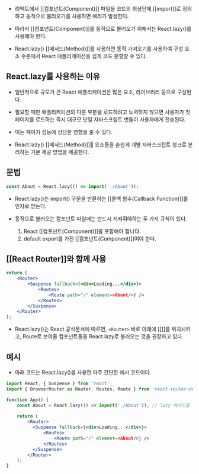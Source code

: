- 리엑트에서 [[컴포넌트(Component)]] 파일을 코드의 최상단에 [[import]]로 정의하고 동적으로 불러오기를 사용하면 에러가 발생한다.

- 따라서 [[컴포넌트(Component)]]를 동적으로 불러오기 위해서는 React.lazy()를 사용해야 한다.
- React.lazy() [[메서드(Method)]]를 사용하면 동적 가져오기를 사용하여 구성 요소 수준에서 React 애플리케이션을 쉽게 코드 분할할 수 있다.

## React.lazy를 사용하는 이유

- 일반적으로 규모가 큰 React 애플리케이션은 많은 요소, 라이브러리 등으로 구성된다.
- 필요할 때만 애플리케이션의 다른 부분을 로드하려고 노력하지 않으면 사용자가 첫 페이지를 로드하는 즉시 대규모 단일 자바스크립트 번들이 사용자에게 전송된다.

- 이는 페이지 성능에 상당한 영향을 줄 수 있다. 
- React.lazy() [[메서드(Method)]] 요소들을 손쉽게 개별 자바스크립트 청크로 분리하는 기본 제공 방법을 제공한다. 

## 문법

```jsx
const About = React.lazy(() => import('./About'));
```

- React.lazy()는 import() 구문을 반환하는 [[콜백 함수(Callback Function)]]를 인자로 받는다.

- 동적으로 불러오는 컴포넌트 파일에는 반드시 지켜줘야하는 두 가지 규칙이 있다.
	1. React [[컴포넌트(Component)]]를 포함해야 합니다.
	2. default export를 가진 [[컴포넌트(Component)]]여야 한다.

## [[React Router]]와 함께 사용

```jsx
return (
	<Router>
		<Suspense fallback={<div>Loading...</div>}>
		    <Routes>
		        <Route path="/" element=<About/>} />
		    </Routes>
		</Suspense>
	</Router>
);
```

- React.lazy()는 React 공식문서에 따르면, `<Router>` 바로 아래에 [[<Suspense>]]를 위치시키고, Route로 보여줄 컴포넌트들을 React.lazy로 불러오는 것을 권장하고 있다.

## 예시

- 아래 코드는 React.lazy()를 사용한 아주 간단한 예시 코드이다. 

```jsx
import React, { Suspense } from 'react';
import { BrowserRouter as Router, Routes, Route } from 'react-router-dom';

function App() {
	const About = React.lazy(() => import('./About')); // lazy 메서드를 통해 동적으로 불러옴
	
	return (
		<Router>
		  <Suspense fallback={<div>Loading...</div>}>
			  <Routes>
				  <Route path="/" element=<About/>} />
		      </Routes>
	      </Suspense>
		</Router>
	);
}
```
